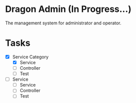# Dragon Admin (In Progress...)
The management system for administrator and operator.

# Tasks

- [x] Service Category
  - [x] Service
  - [ ] Controller
  - [ ] Test
- [ ] Service
  - [ ] Service
  - [ ] Controller
  - [ ] Test
